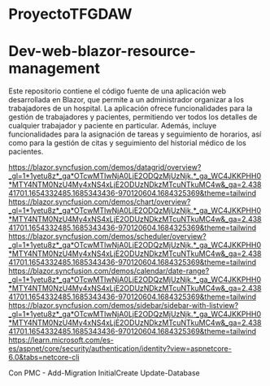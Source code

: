 # ProyectoTFGDAW
# Dev-web-blazor-resource-management

Este repositorio contiene el código fuente de una aplicación web desarrollada en Blazor, que permite a un administrador organizar a los trabajadores de un hospital. La aplicación ofrece funcionalidades para la gestión de trabajadores y pacientes, permitiendo ver todos los detalles de cualquier trabajador y paciente en particular. Además, incluye funcionalidades para la asignación de tareas y seguimiento de horarios, así como para la gestión de citas y seguimiento del historial médico de los pacientes.


https://blazor.syncfusion.com/demos/datagrid/overview?_gl=1*1yetu8z*_ga*OTcwMTIwNjA0LjE2ODQzMjUzNjk.*_ga_WC4JKKPHH0*MTY4NTM0NzU4My4xNS4xLjE2ODUzNDkzMTcuNTkuMC4w&_ga=2.43841701.1654332485.1685343436-970120604.1684325369&theme=tailwind
https://blazor.syncfusion.com/demos/chart/overview?_gl=1*1yetu8z*_ga*OTcwMTIwNjA0LjE2ODQzMjUzNjk.*_ga_WC4JKKPHH0*MTY4NTM0NzU4My4xNS4xLjE2ODUzNDkzMTcuNTkuMC4w&_ga=2.43841701.1654332485.1685343436-970120604.1684325369&theme=tailwind
https://blazor.syncfusion.com/demos/scheduler/overview?_gl=1*1yetu8z*_ga*OTcwMTIwNjA0LjE2ODQzMjUzNjk.*_ga_WC4JKKPHH0*MTY4NTM0NzU4My4xNS4xLjE2ODUzNDkzMTcuNTkuMC4w&_ga=2.43841701.1654332485.1685343436-970120604.1684325369&theme=tailwind
https://blazor.syncfusion.com/demos/calendar/date-range?_gl=1*1yetu8z*_ga*OTcwMTIwNjA0LjE2ODQzMjUzNjk.*_ga_WC4JKKPHH0*MTY4NTM0NzU4My4xNS4xLjE2ODUzNDkzMTcuNTkuMC4w&_ga=2.43841701.1654332485.1685343436-970120604.1684325369&theme=tailwind
https://blazor.syncfusion.com/demos/sidebar/sidebar-with-listview?_gl=1*1yetu8z*_ga*OTcwMTIwNjA0LjE2ODQzMjUzNjk.*_ga_WC4JKKPHH0*MTY4NTM0NzU4My4xNS4xLjE2ODUzNDkzMTcuNTkuMC4w&_ga=2.43841701.1654332485.1685343436-970120604.1684325369&theme=tailwind
https://learn.microsoft.com/es-es/aspnet/core/security/authentication/identity?view=aspnetcore-6.0&tabs=netcore-cli


Con PMC - 
Add-Migration InitialCreate
Update-Database